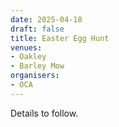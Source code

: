 ```yaml
---
date: 2025-04-18
draft: false
title: Easter Egg Hunt
venues:
- Oakley
- Barley Mow
organisers:
- OCA
---
```


Details to follow.